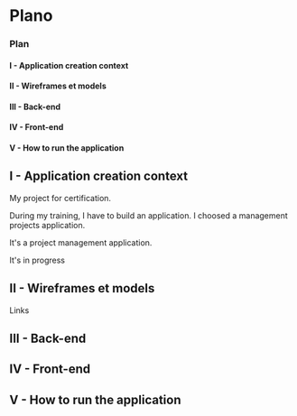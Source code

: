 # Plano

### Plan


#### I - Application creation context

#### II - Wireframes et models

#### III - Back-end

#### IV - Front-end


#### V - How to run the application




## I - Application creation context

My project for certification.

During my training, I have to build an application. I choosed a management projects application.

It's a project management application.

It's in progress



## II - Wireframes et models

Links


## III - Back-end



## IV - Front-end


## V - How to run the application



